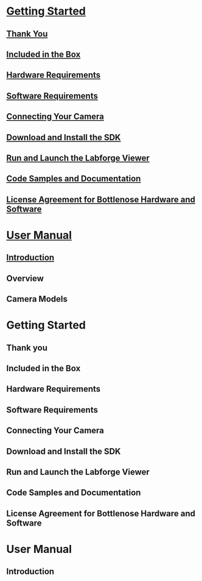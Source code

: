 # [**Getting Started**](#getting-started)
## [Thank You](#thank-you)
## [Included in the Box](#included-in-the-box)
## [Hardware Requirements](#hardware-requirements)
## [Software Requirements](#sofware-requirements)
## [Connecting Your Camera](#connecting-your-camera)
## [Download and Install the SDK](#download-and-install-the-SDK)
## [Run and Launch the Labforge Viewer](#run-and-launch-the-labforge-viewer)
## [Code Samples and Documentation](#code-samples-and-documentation)
## [License Agreement for Bottlenose Hardware and Software](#license-agreement-for-bottlenose-hardware-and-software)



# [**User Manual**](#user-manual)
## [Introduction](#introduction)
## Overview
## Camera Models



# **Getting Started**
## Thank you
## Included in the Box
## Hardware Requirements
## Software Requirements
## Connecting Your Camera
## Download and Install the SDK
## Run and Launch the Labforge Viewer
## Code Samples and Documentation
## License Agreement for Bottlenose Hardware and Software



# **User Manual**
## Introduction
